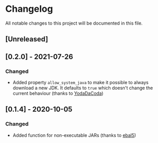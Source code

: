 # Changelog

All notable changes to this project will be documented in this file.

## [Unreleased]

## [0.2.0] - 2021-07-26

### Changed

- Added property `allow_system_java` to make it possible to always download a new JDK. It defaults to `true` which doesn't change the current behaviour (thanks to [YodaDaCoda](https://github.com/YodaDaCoda))

## [0.1.4] - 2020-10-05

### Changed

- Added function for non-executable JARs (thanks to [ebal5](https://github.com/ebal5))
